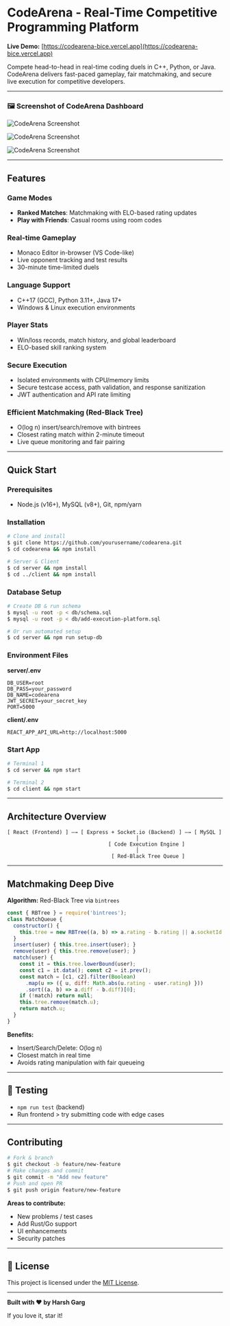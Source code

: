 # CodeArena - Real-Time Competitive Programming Platform

**Live Demo:** [https://codearena-bice.vercel.app](https://codearena-bice.vercel.app)

Compete head-to-head in real-time coding duels in C++, Python, or Java. CodeArena delivers fast-paced gameplay, fair matchmaking, and secure live execution for competitive developers.

---
### 🖼️ Screenshot of CodeArena Dashboard

![CodeArena Screenshot](https://github.com/harshgarg10/codearena/blob/main/images/DuelScreen.png)

![CodeArena Screenshot](https://github.com/harshgarg10/codearena/blob/main/images/profile.png)

![CodeArena Screenshot](https://github.com/harshgarg10/codearena/blob/main/images/Home%20Screen.png)

---
## Features

### Game Modes

* **Ranked Matches**: Matchmaking with ELO-based rating updates
* **Play with Friends**: Casual rooms using room codes

### Real-time Gameplay

* Monaco Editor in-browser (VS Code-like)
* Live opponent tracking and test results
* 30-minute time-limited duels

### Language Support

* C++17 (GCC), Python 3.11+, Java 17+
* Windows & Linux execution environments

### Player Stats

* Win/loss records, match history, and global leaderboard
* ELO-based skill ranking system

### Secure Execution

* Isolated environments with CPU/memory limits
* Secure testcase access, path validation, and response sanitization
* JWT authentication and API rate limiting

### Efficient Matchmaking (Red-Black Tree)

* O(log n) insert/search/remove with bintrees
* Closest rating match within 2-minute timeout
* Live queue monitoring and fair pairing

---

## Quick Start

### Prerequisites

* Node.js (v16+), MySQL (v8+), Git, npm/yarn

### Installation

```bash
# Clone and install
$ git clone https://github.com/yourusername/codearena.git
$ cd codearena && npm install

# Server & Client
$ cd server && npm install
$ cd ../client && npm install
```

### Database Setup

```bash
# Create DB & run schema
$ mysql -u root -p < db/schema.sql
$ mysql -u root -p < db/add-execution-platform.sql

# Or run automated setup
$ cd server && npm run setup-db
```

### Environment Files

**server/.env**

```
DB_USER=root
DB_PASS=your_password
DB_NAME=codearena
JWT_SECRET=your_secret_key
PORT=5000
```

**client/.env**

```
REACT_APP_API_URL=http://localhost:5000
```

### Start App

```bash
# Terminal 1
$ cd server && npm start

# Terminal 2
$ cd client && npm start
```

---

## Architecture Overview

```
[ React (Frontend) ] —→ [ Express + Socket.io (Backend) ] —→ [ MySQL ]
                                          │
                                 [ Code Execution Engine ]
                                          │
                                  [ Red-Black Tree Queue ]
```

---

## Matchmaking Deep Dive

**Algorithm:** Red-Black Tree via `bintrees`

```js
const { RBTree } = require('bintrees');
class MatchQueue {
  constructor() {
    this.tree = new RBTree((a, b) => a.rating - b.rating || a.socketId.localeCompare(b.socketId));
  }
  insert(user) { this.tree.insert(user); }
  remove(user) { this.tree.remove(user); }
  match(user) {
    const it = this.tree.lowerBound(user);
    const c1 = it.data(); const c2 = it.prev();
    const match = [c1, c2].filter(Boolean)
      .map(u => ({ u, diff: Math.abs(u.rating - user.rating) }))
      .sort((a, b) => a.diff - b.diff)[0];
    if (!match) return null;
    this.tree.remove(match.u);
    return match.u;
  }
}
```

**Benefits:**

* Insert/Search/Delete: O(log n)
* Closest match in real time
* Avoids rating manipulation with fair queueing

---
## 🧪 Testing

- `npm run test` (backend)
- Run frontend > try submitting code with edge cases

---
## Contributing

```bash
# Fork & branch
$ git checkout -b feature/new-feature
# Make changes and commit
$ git commit -m "Add new feature"
# Push and open PR
$ git push origin feature/new-feature
```

**Areas to contribute:**

* New problems / test cases
* Add Rust/Go support
* UI enhancements
* Security patches

---

## 📝 License

This project is licensed under the [MIT License](LICENSE).

---
**Built with ❤️ by Harsh Garg**

If you love it, star it!
